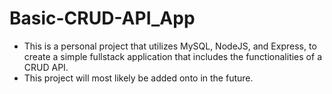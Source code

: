 # Basic-CRUD-API_App
- This is a personal project that utilizes MySQL, NodeJS, and Express, to create a simple fullstack application that includes the functionalities of a CRUD API.
- This project will most likely be added onto in the future.
